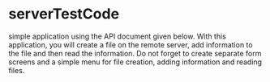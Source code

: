# serverTestCode

simple application using the API document given below.
With this application, you will create a file on the remote server, add information to the file and then
read the information.
Do not forget to create separate form screens and a simple menu for file creation, adding
information and reading files.
